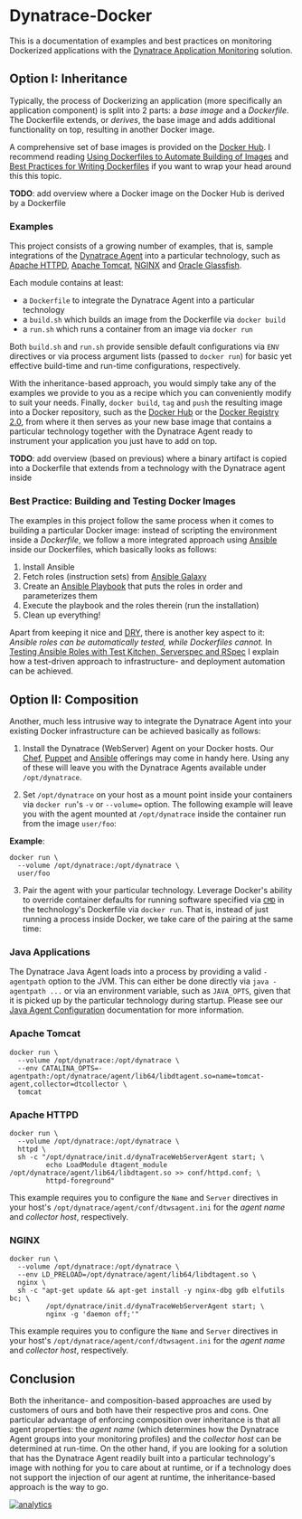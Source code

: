 # Dynatrace-Docker

This is a documentation of examples and best practices on monitoring Dockerized applications with the [Dynatrace Application Monitoring](http://www.dynatrace.com/en/products/application-monitoring.html) solution.

## Option I: Inheritance

Typically, the process of Dockerizing an application (more specifically an application component) is split into 2 parts: a *base image* and a *Dockerfile*. The Dockerfile extends, or *derives*, the base image and adds additional functionality on top, resulting in another Docker image.

A comprehensive set of base images is provided on the [Docker Hub](https://hub.docker.com/). I recommend reading [Using Dockerfiles to Automate Building of Images](https://www.digitalocean.com/community/tutorials/docker-explained-using-dockerfiles-to-automate-building-of-images) and [Best Practices for Writing Dockerfiles](https://docs.docker.com/articles/dockerfile_best-practices/) if you want to wrap your head around this this topic.

**TODO**: add overview where a Docker image on the Docker Hub is derived by a Dockerfile

### Examples

This project consists of a growing number of examples, that is, sample integrations of the [Dynatrace Agent](https://community.dynatrace.com/community/display/DOCDT62/Architecture) into a particular technology, such as [Apache HTTPD](http://httpd.apache.org/), [Apache Tomcat](http://tomcat.apache.org/), [NGINX](http://nginx.org/) and [Oracle Glassfish](https://glassfish.java.net/).

Each module contains at least:

- a `Dockerfile` to integrate the Dynatrace Agent into a particular technology
- a `build.sh` which builds an image from the Dockerfile via `docker build`
- a `run.sh` which runs a container from an image via `docker run`

Both `build.sh` and `run.sh` provide sensible default configurations via `ENV` directives or via process argument lists (passed to `docker run`) for basic yet effective build-time and run-time configurations, respectively.

With the inheritance-based approach, you would simply take any of the examples we provide to you as a recipe which you can conveniently modify to suit your needs. Finally, `docker build`, `tag` and `push` the resulting image into a Docker repository, such as the [Docker Hub](https://docs.docker.com/docker-hub/repos/) or the [Docker Registry 2.0](https://docs.docker.com/registry/), from where it then serves as your new base image that contains a particular technology together with the Dynatrace Agent ready to instrument your application you just have to add on top.

**TODO**: add overview (based on previous) where a binary artifact is copied into a Dockerfile that extends from a technology with the Dynatrace agent inside

### Best Practice: Building and Testing Docker Images

The examples in this project follow the same process when it comes to building a particular Docker image: instead of scripting the environment inside a *Dockerfile*, we follow a more integrated approach using [Ansible](http://www.ansible.com) inside our Dockerfiles, which basically looks as follows:

1) Install Ansible  
2) Fetch roles (instruction sets) from [Ansible Galaxy](https://galaxy.ansible.com/)  
3) Create an [Ansible Playbook](http://docs.ansible.com/ansible/playbooks_intro.html) that puts the roles in order and parameterizes them  
4) Execute the playbook and the roles therein (run the installation)  
5) Clean up everything!

Apart from keeping it nice and [DRY](https://en.wikipedia.org/wiki/Don%27t_repeat_yourself), there is another key aspect to it: *Ansible roles can be automatically tested, while Dockerfiles cannot.* In [Testing Ansible Roles with Test Kitchen, Serverspec and RSpec](http://www.slideshare.net/MartinEtmajer/testing-ansible-roles-with-test-kitchen-serverspec-and-rspec-48185017) I explain how a test-driven approach to infrastructure- and deployment automation can be achieved.

## Option II: Composition

Another, much less intrusive way to integrate the Dynatrace Agent into your existing Docker infrastructure can be achieved basically as follows:

1) Install the Dynatrace (WebServer) Agent on your Docker hosts. Our [Chef](https://github.com/dynatrace/Dynatrace-Chef), [Puppet](https://github.com/dynatrace/Dynatrace-Puppet) and [Ansible](https://github.com/dynatrace/Dynatrace-Ansible) offerings may come in handy here. Using any of these will leave you with the Dynatrace Agents available under `/opt/dynatrace`.  

2) Set `/opt/dynatrace` on your host as a mount point inside your containers via `docker run`'s `-v` or `--volume=` option. The following example will leave you with the agent mounted at `/opt/dynatrace` inside the container run from the image `user/foo`:

**Example**:

```
docker run \
  --volume /opt/dynatrace:/opt/dynatrace \
  user/foo
```

3) Pair the agent with your particular technology. Leverage Docker's ability to override container defaults for running software specified via [`CMD`](https://docs.docker.com/reference/builder/#cmd) in the technology's Dockerfile via `docker run`. That is, instead of just running a process inside Docker, we take care of the pairing at the same time:

### Java Applications

The Dynatrace Java Agent loads into a process by providing a valid `-agentpath` option to the JVM. This can either be done directly via `java -agentpath ...` or via an environment variable, such as `JAVA_OPTS`, given that it is picked up by the particular technology during startup. Please see our [Java Agent Configuration](https://community.dynatrace.com/community/display/DOCDT62/Java+Agent+Configuration) documentation for more information.

### Apache Tomcat

```
docker run \
  --volume /opt/dynatrace:/opt/dynatrace \
  --env CATALINA_OPTS=-agentpath:/opt/dynatrace/agent/lib64/libdtagent.so=name=tomcat-agent,collector=dtcollector \
  tomcat
```

### Apache HTTPD

```
docker run \
  --volume /opt/dynatrace:/opt/dynatrace \
  httpd \
  sh -c "/opt/dynatrace/init.d/dynaTraceWebServerAgent start; \
         echo LoadModule dtagent_module /opt/dynatrace/agent/lib64/libdtagent.so >> conf/httpd.conf; \
         httpd-foreground"
```

This example requires you to configure the `Name` and `Server` directives in your host's `/opt/dynatrace/agent/conf/dtwsagent.ini` for the *agent name* and *collector host*, respectively.

### NGINX

```
docker run \
  --volume /opt/dynatrace:/opt/dynatrace \
  --env LD_PRELOAD=/opt/dynatrace/agent/lib64/libdtagent.so \
  nginx \
  sh -c "apt-get update && apt-get install -y nginx-dbg gdb elfutils bc; \
         /opt/dynatrace/init.d/dynaTraceWebServerAgent start; \
         nginx -g 'daemon off;'"
```

This example requires you to configure the `Name` and `Server` directives in your host's `/opt/dynatrace/agent/conf/dtwsagent.ini` for the *agent name* and *collector host*, respectively. 

## Conclusion

Both the inheritance- and composition-based approaches are used by customers of ours and both have their respective pros and cons. One particular advantage of enforcing composition over inheritance is that all agent properties: the *agent name* (which determines how the Dynatrace Agent groups into your monitoring profiles) and the *collector host* can be determined at run-time. On the other hand, if you are looking for a solution that has the Dynatrace Agent readily built into a particular technology's image with nothing for you to care about at runtime, or if a technology does not support the injection of our agent at runtime, the inheritance-based approach is the way to go.

[![analytics](https://www.google-analytics.com/collect?v=1&t=pageview&_s=1&dl=https%3A%2F%2Fgithub.com%2FdynaTrace&dp=%2FDynatrace-Docker-Examples&dt=Dynatrace-Docker-Examples&_u=Dynatrace~&cid=github.com%2FdynaTrace&tid=UA-54510554-5&aip=1)]()